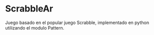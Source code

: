 # ScrabbleAr

Juego basado en el popular juego Scrabble, implementado en python utilizando el modulo Pattern.
